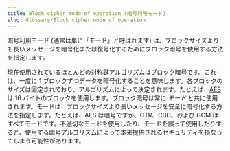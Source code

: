 ```yaml
---
title: Block cipher mode of operation (暗号利用モード)
slug: Glossary/Block_cipher_mode_of_operation
---
```

暗号利用モード (通常は単に「モード」と呼ばれます) は、ブロックサイズよりも長いメッセージを暗号化または復号化するためにブロック暗号を使用する方法を指定します。

現在使用されているほとんどの対称鍵アルゴリズムはブロック暗号です。これは、一度に 1 ブロックずつデータを暗号化することを意味します。各ブロックのサイズは固定されており、アルゴリズムによって決定されます。たとえば、[AES](/ja/docs/Glossary/AES "The definition of that term (AES) has not been written yet; please consider contributing it!") は 16 バイトのブロックを使用します。ブロック暗号は常に _モード_ と共に使用されます。モードは、ブロックサイズより長いメッセージを安全に暗号化する方法を指定します。たとえば、AES は暗号ですが、CTR、CBC、および GCM はすべてモードです。不適切なモードを使用したり、モードを誤って使用したりすると、使用する暗号アルゴリズムによって本来提供されるセキュリティを損なってしまう可能性があります。
